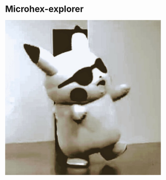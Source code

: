 # Microhex-explorer
![](https://github.com/MicrohexHQ/Microhex-explorer/blob/master/U/AI/ArtBoard%20Image%20(405).jpg)
